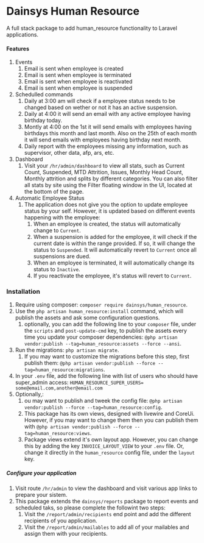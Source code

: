  # Dainsys Human Resource
 A full stack package to add human_resource functionality to Laravel applications. 

#### Features
1. Events
   1. Email is sent when employee is created
   2. Email is sent when employee is terminated
   3. Email is sent when employee is reactivated
   4. Email is sent when employee is suspended
2. Schedulled commands
   1. Daily at 3:00 am will check if a employee status needs to be changed based on wether or not it has an active suspension.
   2. Daily at 4:00 it will send an email with any active employee having birthday today.
   3. Montly at 4:00 on the 1st it will send emails with employees having birthdays this month and last month. Also on the 25th of each month it will send emails with employees having birthday next month.
   4. Daily report with the employees missing any information, such as supervisor, other data, afp, ars, etc.
3. Dashboard
   1. Visit your `/hr/admin/dashboard` to view all stats, such as Current Count, Suspended, MTD Attrition, Issues, Monthly Head Count, Monthly attrition and splits by different categories. You can also filter all stats by site using the Filter floating window in the UI, located at the bottom of the page.
4. Automatic Employee Status
   1. The application does not give you the option to update employee status by your self. However, it is updated based on different events happening with the employee:   
      1. When an employee is created, the status will automatically change to `Current`.
      2. When a suspension is added for the employee, it will check if the current date is within the range provided. If so, it will change the status to `Suspended`. It will automatically revert to `Current` once all suspensions are dued.
      3. When an employee is terminated, it will automatically change its status to `Inactive`.
      4. If you reactivate the employee, it's status will revert to `Current`. 

 ### Installation
 1. Require using composer: `composer require dainsys/human_resource`.
 2. Use the `php artisan human_resource:install` command, which will publish the assets and ask some configuration questions. 
    1. optionally, you can add the following line to your `composer` file, under the `scripts` and `post-update-cmd` key, to publish the assets every time you update your composer dependencies: `@php artisan vendor:publish --tag=human_resource:assets --force --ansi`.
 3. Run the migrations: `php artisan migrate`.
    1. If you may want to customize the migrations before this step, first publish them: `@php artisan vendor:publish --force --tag=human_resource:migrations`.
 4. In your `.env` file, add the following line with list of users who should have super_admin access: `HUMAN_RESOURCE_SUPER_USERS= some@email.com,another@email.com`
 5. Optionally,:
    1. ou may want to publish and tweek the config file: `@php artisan vendor:publish --force --tag=human_resource:config`.
    2. This package has its own views, designed with livewire and CoreUi. However, if you may want to change them then you can publish them with `@php artisan vendor:publish --force --tag=human_resource:views`. 
    3. Package views extend it's own layout app. However, you can change this by adding the key `INVOICE_LAYOUT_VIEW` to your `.env` file. Or, change it directly in the `human_resource` config file, under the `layout` key.
##### Configure your application
1. Visit route `/hr/admin` to view the dashboard and visit various app links to prepare your sistem.
2. This package extends the `dainsys/reports` package to report events and scheduled taks, so please complete the followint two steps:
   1. Visit the `/report/admin/recipients` end point and add the different recipients of you application.
   2. Visit the `/report/admin/mailables` to add all of your mailables and assign them with your recipients.
